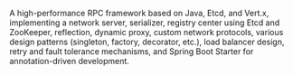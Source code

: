 
A high-performance RPC framework based on Java, Etcd, and Vert.x, implementing a network server, serializer, registry center using Etcd and ZooKeeper, reflection, dynamic proxy, custom network protocols, various design patterns (singleton, factory, decorator, etc.), load balancer design, retry and fault tolerance mechanisms, and Spring Boot Starter for annotation-driven development.

